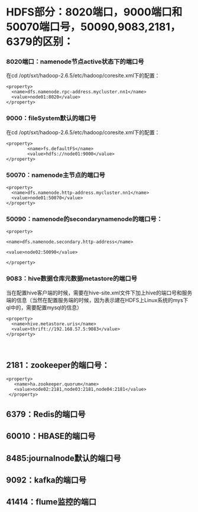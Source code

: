 # HDFS部分：8020端口，9000端口和50070端口号，50090,9083,2181，6379的区别：

### 8020端口：namenode节点active状态下的端口号

在cd /opt/sxt/hadoop-2.6.5/etc/hadoop/coresite.xml下的配置：

```
<property>
  <name>dfs.namenode.rpc-address.mycluster.nn1</name>
  <value>node01:8020</value>
</property>
```



### 9000：fileSystem默认的端口号

在cd /opt/sxt/hadoop-2.6.5/etc/hadoop/coresite.xml下的配置：

```
<property>
        <name>fs.defaultFS</name>
        <value>hdfs://node01:9000</value>
</property>
```

### 50070：namenode主节点的端口号

```
<property>
  <name>dfs.namenode.http-address.mycluster.nn1</name>
  <value>node01:50070</value>
</property>
```



### 50090：namenode的secondarynamenode的端口号：

```
<property>

<name>dfs.namenode.secondary.http-address</name>

<value>node02:50090</value>

</property>
```

### 9083：hive数据仓库元数据metastore的端口号

当在配置hive客户端的时候，需要在hive-site.xml文件下加上hive的端口号和服务端的信息（当然在配置服务端的时候，因为表示建在HDFS上Linux系统的mys下ql中的，需要配置mysql的信息）

```
<property>  
  <name>hive.metastore.uris</name>  
  <value>thrift://192.168.57.5:9083</value>  
</property> 
```

 

## 2181：zookeeper的端口号：

```
<property>
   <name>ha.zookeeper.quorum</name>
   <value>node02:2181,node03:2181,node04:2181</value>
 </property>
```



## 6379：Redis的端口号

## 60010：HBASE的端口号

## 8485:journalnode默认的端口号

## 9092：kafka的端口号

## 41414：flume监控的端口

